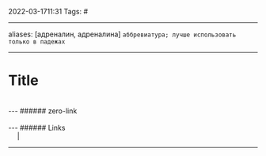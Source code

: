 2022-03-1711:31
Tags: #

---
aliases: [адреналин, адреналина] `аббревиатура; лучше использовать только в падежах`

---
# Title

</br>
---
###### zero-link </br>

</br>
---
###### Links </br>
 &emsp; | &emsp; 


---